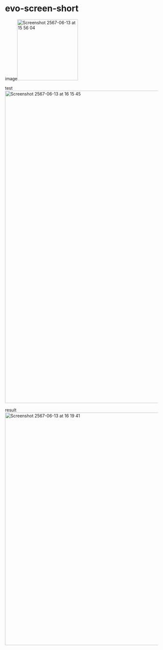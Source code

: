 # evo-screen-short

image<img width="200" alt="Screenshot 2567-06-13 at 15 56 04" src="https://github.com/wachmohara/evo-screen-short/assets/36292453/f92545fb-6890-41b0-941a-63741c3b0443">

test <img width="1026" alt="Screenshot 2567-06-13 at 16 15 45" src="https://github.com/wachmohara/evo-screen-short/assets/36292453/8b21c74c-cfef-4af4-8dca-9b0d29118158">


result <img width="764" alt="Screenshot 2567-06-13 at 16 19 41" src="https://github.com/wachmohara/evo-screen-short/assets/36292453/9a92eb5f-56d8-485b-a44e-0361c0c049ef">
